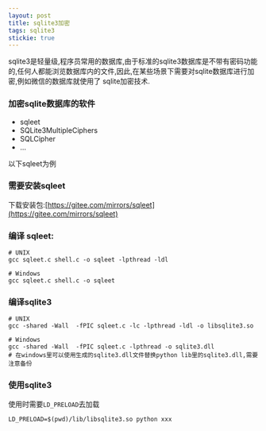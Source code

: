```yaml
---
layout: post
title: sqlite3加密
tags: sqlite3
stickie: true
---
```


sqlite3是轻量级,程序员常用的数据库,由于标准的sqlite3数据库是不带有密码功能的,任何人都能浏览数据库内的文件,因此,在某些场景下需要对sqlite数据库进行加密,例如微信的数据库就使用了
sqlite加密技术.

### 加密sqlite数据库的软件
* sqleet
* SQLite3MultipleCiphers
* SQLCipher
* ...

以下sqleet为例

### 需要安装sqleet
下载安装包:[https://gitee.com/mirrors/sqleet](https://gitee.com/mirrors/sqleet)

### 编译 sqleet:
```shell
# UNIX
gcc sqleet.c shell.c -o sqleet -lpthread -ldl

# Windows
gcc sqleet.c shell.c -o sqleet
```


### 编译sqlite3
```shell
# UNIX
gcc -shared -Wall  -fPIC sqleet.c -lc -lpthread -ldl -o libsqlite3.so

# Windows
gcc -shared -Wall  -fPIC sqleet.c -lpthread -o sqlite3.dll
# 在windows里可以使用生成的sqlite3.dll文件替换python lib里的sqlite3.dll,需要注意备份
```

### 使用sqlite3

使用时需要`LD_PRELOAD`去加载

```shell
LD_PRELOAD=$(pwd)/lib/libsqlite3.so python xxx
```
